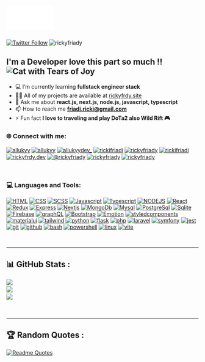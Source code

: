 <div style="width: 50%; padding-bottom: 10px; margin-bottom: 10px;">
  <img src="welcome.svg" style="width: 50%;" alt="Click to see the source">
</div>


[![Twitter Follow](https://img.shields.io/twitter/follow/allukyyDev_?label=AllukyDev&style=social)](https://twitter.com/allukyyDev_)
<img src="https://komarev.com/ghpvc/?username=rickyfriady&label=Profile%20views&color=0e75b6&style=plastic" alt="rickyfriady" />

## I'm a Developer love this part so much !! <img src="https://raw.githubusercontent.com/Tarikul-Islam-Anik/Animated-Fluent-Emojis/master/Emojis/Smilies/Cat%20with%20Tears%20of%20Joy.png" alt="Cat with Tears of Joy" width="30" height="30" />

- 💻 I’m currently learning **fullstack engineer stack**
- 👨‍💻 All of my projects are available at [rickyfrdy.site](https://rickyfrdy.site)
- 💬 Ask me about **react.js, next.js, node.js, javascript, typescript**
- 📫 How to reach me **friadi.ricki@gmail.com**
- ⚡ Fun fact **I love to traveling and play DoTa2 also Wild Rift 🎮**

### 🌐 Connect with me:

<a href="https://codepen.io/rickyfrdy" target="_blank"><img align="center" src="https://raw.githubusercontent.com/rahuldkjain/github-profile-readme-generator/master/src/images/icons/Social/codepen.svg" alt="allukyy" height="30" width="40" /></a>
<a href="https://dev.to/allukyy" target="_blank"><img align="center" src="https://raw.githubusercontent.com/rahuldkjain/github-profile-readme-generator/master/src/images/icons/Social/devto.svg" alt="allukyy" height="30" width="40" /></a>
<a href="https://twitter.com/allukyydev_" target="_blank"><img align="center" src="https://raw.githubusercontent.com/rahuldkjain/github-profile-readme-generator/master/src/images/icons/Social/twitter.svg" alt="allukyydev_" height="30" width="40" /></a>
<a href="https://linkedin.com/in/rickifriadi" target="_blank"><img align="center" src="https://raw.githubusercontent.com/rahuldkjain/github-profile-readme-generator/master/src/images/icons/Social/linked-in-alt.svg" alt="rickifriadi" height="30" width="40" /></a>
<a href="https://codesandbox.com/rickyfrdy" target="_blank"><img align="center" src="https://raw.githubusercontent.com/rahuldkjain/github-profile-readme-generator/master/src/images/icons/Social/codesandbox.svg" alt="rickyfriady" height="30" width="40" /></a>
<a href="https://fb.com/rickifriadi" target="blank"><img align="center" src="https://raw.githubusercontent.com/rahuldkjain/github-profile-readme-generator/master/src/images/icons/Social/facebook.svg" alt="rickifriadi" height="30" width="40" /></a>
<a href="https://instagram.com/rickyfrdy.dev" target="blank"><img align="center" src="https://raw.githubusercontent.com/rahuldkjain/github-profile-readme-generator/master/src/images/icons/Social/instagram.svg" alt="rickyfrdy.dev" height="30" width="40" /></a>
<a href="https://medium.com/@rickyfriady" target="blank"><img align="center" src="https://raw.githubusercontent.com/rahuldkjain/github-profile-readme-generator/master/src/images/icons/Social/medium.svg" alt="@rickyfriady" height="30" width="40" /></a>
<a href="https://www.hackerrank.com/rickyfriady" target="blank"><img align="center" src="https://raw.githubusercontent.com/rahuldkjain/github-profile-readme-generator/master/src/images/icons/Social/hackerrank.svg" alt="rickyfriady" height="30" width="40" /></a>
<a href="https://www.leetcode.com/rickyfriady" target="blank"><img align="center" src="https://raw.githubusercontent.com/rahuldkjain/github-profile-readme-generator/master/src/images/icons/Social/leet-code.svg" alt="rickyfriady" height="30" width="40" /></a>

<br />

### 💻 Languages and Tools:
[![HTML](https://skillicons.dev/icons?i=html)]()
[![CSS](https://skillicons.dev/icons?i=css)]()
[![SCSS](https://skillicons.dev/icons?i=scss)]()
[![Javascript](https://skillicons.dev/icons?i=js)]()
[![Typescript](https://skillicons.dev/icons?i=ts)]()
[![NODEJS](https://skillicons.dev/icons?i=nodejs)]()
[![React](https://skillicons.dev/icons?i=react)]()
[![Redux](https://skillicons.dev/icons?i=redux)]()
[![Express](https://skillicons.dev/icons?i=express)]()
[![Nextjs](https://skillicons.dev/icons?i=next)]()
[![MongoDb](https://skillicons.dev/icons?i=mongodb)]()
[![Mysql](https://skillicons.dev/icons?i=mysql)]()
[![PostgreSql](https://skillicons.dev/icons?i=postgres)]()
[![Sqlite](https://skillicons.dev/icons?i=sqlite)]()
[![Firebase](https://skillicons.dev/icons?i=firebase)]()
[![graphQL](https://skillicons.dev/icons?i=graphql)]()
[![Bootstrap](https://skillicons.dev/icons?i=bootstrap)]()
[![Emotion](https://skillicons.dev/icons?i=emotion)]()
[![styledcomponents](https://skillicons.dev/icons?i=styledcomponents)]()
[![materialui](https://skillicons.dev/icons?i=materialui)]()
[![tailwind](https://skillicons.dev/icons?i=tailwind)]()
[![python](https://skillicons.dev/icons?i=py)]()
[![flask](https://skillicons.dev/icons?i=flask)]()
[![php](https://skillicons.dev/icons?i=php)]()
[![laravel](https://skillicons.dev/icons?i=laravel)]()
[![symfony](https://skillicons.dev/icons?i=symfony)]()
[![jest](https://skillicons.dev/icons?i=jest)]()
[![git](https://skillicons.dev/icons?i=git)]()
[![github](https://skillicons.dev/icons?i=github)]()
[![bash](https://skillicons.dev/icons?i=bash)]()
[![powershell](https://skillicons.dev/icons?i=powershell)]()
[![linux](https://skillicons.dev/icons?i=linux)]()
[![vite](https://skillicons.dev/icons?i=vite)]()

<br />

---
## 📊 GitHub Stats :
![](https://github-readme-stats.vercel.app/api?username=rickyfriady&show_icons=true&theme=radical&locale=en&layout=compact&include_all_commits=false&count_private=false)<br/>
![](https://github-readme-streak-stats.herokuapp.com/?user=rickyfriady&theme=radical)<br/>
![](https://github-readme-stats.vercel.app/api/top-langs/?username=rickyfriady&show_icons=true&theme=radical&locale=en&include_all_commits=false&count_private=false&layout=compact)

<br/>

---

## 🏆 Random Quotes :
[![Readme Quotes](https://quotes-github-readme.vercel.app/api?type=horizontal&theme=dark)](https://github.com/piyushsuthar/github-readme-quotes)



